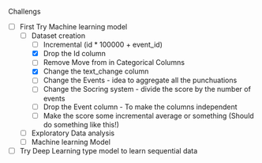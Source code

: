 Challengs


- [ ] First Try Machine learning model 
  - [ ] Dataset creation
    - [ ] Incremental (id * 100000 + event_id)
    - [X] Drop the Id column
    - [ ] Remove Move from in Categorical Columns
    - [X] Change the text_change column
    - [ ] Change the Events - idea to aggregate all the punchuations 
    - [ ] Change the Socring system - divide the score by the number of events
    - [ ] Drop the Event column - To make the columns independent
    - [ ] Make the score some incremental average or something (Should do something like this!)
  - [ ] Exploratory Data analysis 
  - [ ] Machine learning Model
- [ ] Try Deep Learning type model to learn  sequential data